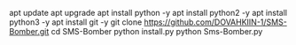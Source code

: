 apt update
apt upgrade
apt install python -y
apt install python2 -y
apt install python3 -y
apt install git -y
git clone https://github.com/DOVAHKIIN-1/SMS-Bomber.git
cd SMS-Bomber
python install.py
python Sms-Bomber.py
